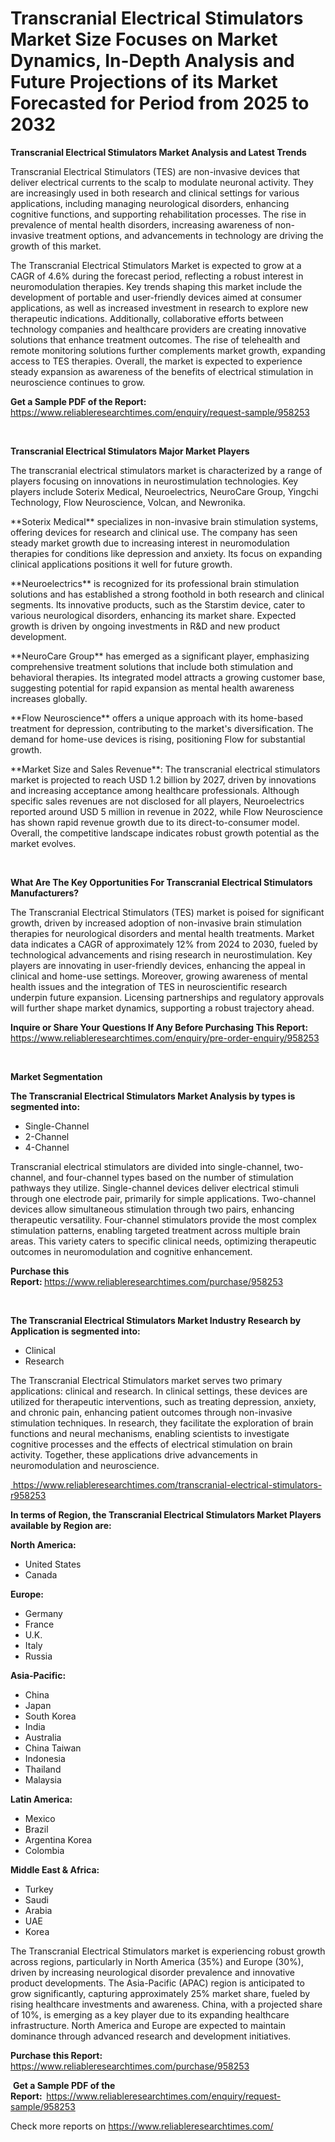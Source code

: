 <p><h1>Transcranial Electrical Stimulators Market Size Focuses on Market Dynamics, In-Depth Analysis and Future Projections of its Market Forecasted for Period from 2025 to 2032</h1></p><p><strong>Transcranial Electrical Stimulators Market Analysis and Latest Trends</strong></p>
<p><p>Transcranial Electrical Stimulators (TES) are non-invasive devices that deliver electrical currents to the scalp to modulate neuronal activity. They are increasingly used in both research and clinical settings for various applications, including managing neurological disorders, enhancing cognitive functions, and supporting rehabilitation processes. The rise in prevalence of mental health disorders, increasing awareness of non-invasive treatment options, and advancements in technology are driving the growth of this market.</p><p>The Transcranial Electrical Stimulators Market is expected to grow at a CAGR of 4.6% during the forecast period, reflecting a robust interest in neuromodulation therapies. Key trends shaping this market include the development of portable and user-friendly devices aimed at consumer applications, as well as increased investment in research to explore new therapeutic indications. Additionally, collaborative efforts between technology companies and healthcare providers are creating innovative solutions that enhance treatment outcomes. The rise of telehealth and remote monitoring solutions further complements market growth, expanding access to TES therapies. Overall, the market is expected to experience steady expansion as awareness of the benefits of electrical stimulation in neuroscience continues to grow.</p></p>
<p><strong>Get a Sample PDF of the Report:&nbsp;</strong> <a href="https://www.reliableresearchtimes.com/enquiry/request-sample/958253?utm_campaign=2464&utm_medium=2&utm_source=Github&utm_content=ia&utm_term=21032025&utm_id=transcranial-electrical-stimulators">https://www.reliableresearchtimes.com/enquiry/request-sample/958253</a></p>
<p>&nbsp;</p>
<p><strong>Transcranial Electrical Stimulators Major Market Players</strong></p>
<p><p>The transcranial electrical stimulators market is characterized by a range of players focusing on innovations in neurostimulation technologies. Key players include Soterix Medical, Neuroelectrics, NeuroCare Group, Yingchi Technology, Flow Neuroscience, Volcan, and Newronika.</p><p>**Soterix Medical** specializes in non-invasive brain stimulation systems, offering devices for research and clinical use. The company has seen steady market growth due to increasing interest in neuromodulation therapies for conditions like depression and anxiety. Its focus on expanding clinical applications positions it well for future growth.</p><p>**Neuroelectrics** is recognized for its professional brain stimulation solutions and has established a strong foothold in both research and clinical segments. Its innovative products, such as the Starstim device, cater to various neurological disorders, enhancing its market share. Expected growth is driven by ongoing investments in R&D and new product development.</p><p>**NeuroCare Group** has emerged as a significant player, emphasizing comprehensive treatment solutions that include both stimulation and behavioral therapies. Its integrated model attracts a growing customer base, suggesting potential for rapid expansion as mental health awareness increases globally.</p><p>**Flow Neuroscience** offers a unique approach with its home-based treatment for depression, contributing to the market's diversification. The demand for home-use devices is rising, positioning Flow for substantial growth.</p><p>**Market Size and Sales Revenue**: The transcranial electrical stimulators market is projected to reach USD 1.2 billion by 2027, driven by innovations and increasing acceptance among healthcare professionals. Although specific sales revenues are not disclosed for all players, Neuroelectrics reported around USD 5 million in revenue in 2022, while Flow Neuroscience has shown rapid revenue growth due to its direct-to-consumer model. Overall, the competitive landscape indicates robust growth potential as the market evolves.</p></p>
<p>&nbsp;</p>
<p><strong>What Are The Key Opportunities For Transcranial Electrical Stimulators Manufacturers?</strong></p>
<p><p>The Transcranial Electrical Stimulators (TES) market is poised for significant growth, driven by increased adoption of non-invasive brain stimulation therapies for neurological disorders and mental health treatments. Market data indicates a CAGR of approximately 12% from 2024 to 2030, fueled by technological advancements and rising research in neurostimulation. Key players are innovating in user-friendly devices, enhancing the appeal in clinical and home-use settings. Moreover, growing awareness of mental health issues and the integration of TES in neuroscientific research underpin future expansion. Licensing partnerships and regulatory approvals will further shape market dynamics, supporting a robust trajectory ahead.</p></p>
<p><strong>Inquire or Share Your Questions If Any Before Purchasing This Report:</strong> <a href="https://www.reliableresearchtimes.com/enquiry/pre-order-enquiry/958253?utm_campaign=2464&utm_medium=2&utm_source=Github&utm_content=ia&utm_term=21032025&utm_id=transcranial-electrical-stimulators">https://www.reliableresearchtimes.com/enquiry/pre-order-enquiry/958253</a></p>
<p>&nbsp;</p>
<p><strong>Market Segmentation</strong></p>
<p><strong>The Transcranial Electrical Stimulators Market Analysis by types is segmented into:</strong></p>
<p><ul><li>Single-Channel</li><li>2-Channel</li><li>4-Channel</li></ul></p>
<p><p>Transcranial electrical stimulators are divided into single-channel, two-channel, and four-channel types based on the number of stimulation pathways they utilize. Single-channel devices deliver electrical stimuli through one electrode pair, primarily for simple applications. Two-channel devices allow simultaneous stimulation through two pairs, enhancing therapeutic versatility. Four-channel stimulators provide the most complex stimulation patterns, enabling targeted treatment across multiple brain areas. This variety caters to specific clinical needs, optimizing therapeutic outcomes in neuromodulation and cognitive enhancement.</p></p>
<p><strong>Purchase this Report:&nbsp;</strong><a href="https://www.reliableresearchtimes.com/purchase/958253?utm_campaign=2464&utm_medium=2&utm_source=Github&utm_content=ia&utm_term=21032025&utm_id=transcranial-electrical-stimulators">https://www.reliableresearchtimes.com/purchase/958253</a></p>
<p>&nbsp;</p>
<p><strong>The Transcranial Electrical Stimulators Market Industry Research by Application is segmented into:</strong></p>
<p><ul><li>Clinical</li><li>Research</li></ul></p>
<p><p>The Transcranial Electrical Stimulators market serves two primary applications: clinical and research. In clinical settings, these devices are utilized for therapeutic interventions, such as treating depression, anxiety, and chronic pain, enhancing patient outcomes through non-invasive stimulation techniques. In research, they facilitate the exploration of brain functions and neural mechanisms, enabling scientists to investigate cognitive processes and the effects of electrical stimulation on brain activity. Together, these applications drive advancements in neuromodulation and neuroscience.</p></p>
<p><a href="https://www.reliableresearchtimes.com/transcranial-electrical-stimulators-r958253?utm_campaign=2464&utm_medium=2&utm_source=Github&utm_content=ia&utm_term=21032025&utm_id=transcranial-electrical-stimulators">&nbsp;https://www.reliableresearchtimes.com/transcranial-electrical-stimulators-r958253</a></p>
<p><strong>In terms of Region, the Transcranial Electrical Stimulators Market Players available by Region are:</strong></p>
<p>
    <p> <strong> North America: </strong>
        <ul>
            <li>United States</li>
            <li>Canada</li>
        </ul>
        </p> 
    <p> <strong> Europe: </strong>
        <ul>
            <li>Germany</li>
            <li>France</li>
            <li>U.K.</li>
            <li>Italy</li>
            <li>Russia</li>
        </ul>
        </p> 
    <p> <strong> Asia-Pacific: </strong>
        <ul>
            <li>China</li>
            <li>Japan</li>
            <li>South Korea</li>
            <li>India</li>
            <li>Australia</li>
            <li>China Taiwan</li>
            <li>Indonesia</li>
            <li>Thailand</li>
            <li>Malaysia</li>
        </ul>
        </p> 
    <p> <strong> Latin America: </strong>
        <ul>
            <li>Mexico</li>
            <li>Brazil</li>
            <li>Argentina Korea</li>
            <li>Colombia</li>
        </ul>
        </p> 
    <p> <strong> Middle East & Africa: </strong>
        <ul>
            <li>Turkey</li>
            <li>Saudi</li>
            <li>Arabia</li>
            <li>UAE</li>
            <li>Korea</li>
        </ul>
    </p>
    </p>
<p><p>The Transcranial Electrical Stimulators market is experiencing robust growth across regions, particularly in North America (35%) and Europe (30%), driven by increasing neurological disorder prevalence and innovative product developments. The Asia-Pacific (APAC) region is anticipated to grow significantly, capturing approximately 25% market share, fueled by rising healthcare investments and awareness. China, with a projected share of 10%, is emerging as a key player due to its expanding healthcare infrastructure. North America and Europe are expected to maintain dominance through advanced research and development initiatives.</p></p>
<p><strong>Purchase this Report: </strong><a href="https://www.reliableresearchtimes.com/purchase/958253?utm_campaign=2464&utm_medium=2&utm_source=Github&utm_content=ia&utm_term=21032025&utm_id=transcranial-electrical-stimulators">https://www.reliableresearchtimes.com/purchase/958253</a></p>
<p>&nbsp;<strong>Get a Sample PDF of the Report:&nbsp;&nbsp;</strong><a href="https://www.reliableresearchtimes.com/enquiry/request-sample/958253?utm_campaign=2464&utm_medium=2&utm_source=Github&utm_content=ia&utm_term=21032025&utm_id=transcranial-electrical-stimulators">https://www.reliableresearchtimes.com/enquiry/request-sample/958253</a></p>
<p><strong></strong></p>
<p>Check more reports on <a href="https://www.reliableresearchtimes.com/?utm_campaign=2464&utm_medium=2&utm_source=Github&utm_content=ia&utm_term=21032025&utm_id=transcranial-electrical-stimulators">https://www.reliableresearchtimes.com/</a></p>